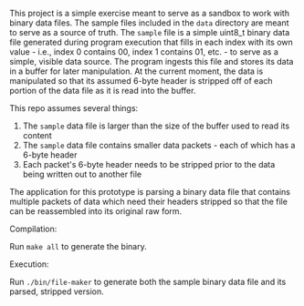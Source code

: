 This project is a simple exercise meant to serve as a sandbox to work with binary data files. The sample files included in the `data` directory are meant to serve as a source of truth. The `sample` file is a simple uint8_t binary data file generated during program execution that fills in each index with its own value - i.e., index 0 contains 00, index 1 contains 01, etc. - to serve as a simple, visible data source. The program ingests this file and stores its data in a buffer for later manipulation. At the current moment, the data is manipulated so that its assumed 6-byte header is stripped off of each portion of the data file as it is read into the buffer. 

This repo assumes several things: 

1. The `sample` data file is larger than the size of the buffer used to read its content
2. The `sample` data file contains smaller data packets - each of which has a 6-byte header
3. Each packet's 6-byte header needs to be stripped prior to the data being written out to another file

The application for this prototype is parsing a binary data file that contains multiple packets of data which need their headers stripped so that the file can be reassembled into its original raw form.

Compilation:

Run `make all` to generate the binary.

Execution:

Run `./bin/file-maker` to generate both the sample binary data file and its parsed, stripped version.

 


